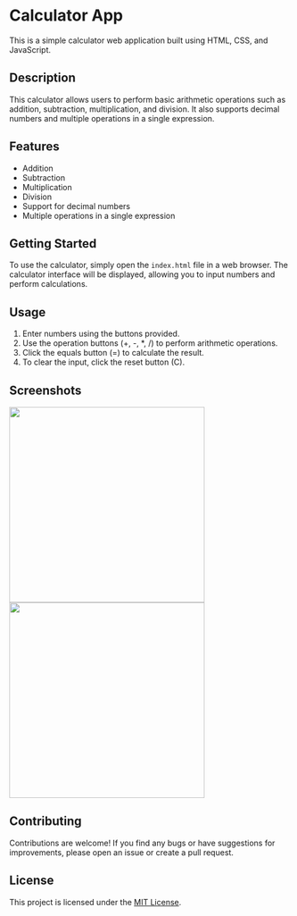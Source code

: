 # Calculator App

This is a simple calculator web application built using HTML, CSS, and JavaScript.

## Description

This calculator allows users to perform basic arithmetic operations such as addition, subtraction, multiplication, and division. It also supports decimal numbers and multiple operations in a single expression.

## Features

- Addition
- Subtraction
- Multiplication
- Division
- Support for decimal numbers
- Multiple operations in a single expression

## Getting Started

To use the calculator, simply open the `index.html` file in a web browser. The calculator interface will be displayed, allowing you to input numbers and perform calculations.

## Usage

1. Enter numbers using the buttons provided.
2. Use the operation buttons (+, -, *, /) to perform arithmetic operations.
3. Click the equals button (=) to calculate the result.
4. To clear the input, click the reset button (C).


## Screenshots
<img src="https://github.com/NermeenKamal/Calculator/assets/114883845/bba3cf43-42d9-4fa9-843a-3c6f382fc867" width=350px>
  <img src="https://github.com/NermeenKamal/Calculator/assets/114883845/c69d2e80-a7e5-42dd-83aa-fac878aceddc" width=350px>


## Contributing

Contributions are welcome! If you find any bugs or have suggestions for improvements, please open an issue or create a pull request.

## License

This project is licensed under the [MIT License](LICENSE).

